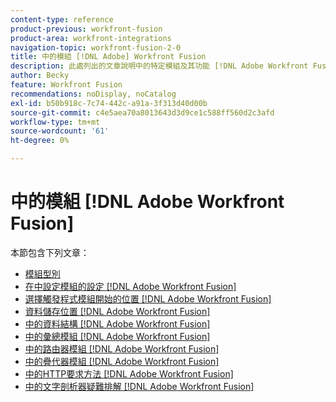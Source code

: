 ```yaml
---
content-type: reference
product-previous: workfront-fusion
product-area: workfront-integrations
navigation-topic: workfront-fusion-2-0
title: 中的模組 [!DNL Adobe] Workfront Fusion
description: 此處列出的文章說明中的特定模組及其功能 [!DNL Adobe Workfront Fusion].
author: Becky
feature: Workfront Fusion
recommendations: noDisplay, noCatalog
exl-id: b50b918c-7c74-442c-a91a-3f313d40d00b
source-git-commit: c4e5aea70a8013643d3d9ce1c588ff560d2c3afd
workflow-type: tm+mt
source-wordcount: '61'
ht-degree: 0%

---
```


# 中的模組 [!DNL Adobe Workfront Fusion]

本節包含下列文章：

* [模組型別](../../workfront-fusion/modules/module-types.md)
* [在中設定模組的設定 [!DNL Adobe Workfront Fusion]](../../workfront-fusion/modules/configure-a-modules-settings.md)
* [選擇觸發程式模組開始的位置 [!DNL Adobe Workfront Fusion]](../../workfront-fusion/modules/choose-where-trigger-module-starts.md)
* [資料儲存位置 [!DNL Adobe Workfront Fusion]](../../workfront-fusion/modules/data-stores.md)
* [中的資料結構 [!DNL Adobe Workfront Fusion]](../../workfront-fusion/modules/data-structures.md)
* [中的彙總模組 [!DNL Adobe Workfront Fusion]](../../workfront-fusion/modules/aggregator-module.md)
* [中的路由器模組 [!DNL Adobe Workfront Fusion]](../../workfront-fusion/modules/router-module.md)
* [中的疊代器模組 [!DNL Adobe Workfront Fusion]](../../workfront-fusion/modules/iterator-module.md)
* [中的HTTP要求方法 [!DNL Adobe Workfront Fusion]](../../workfront-fusion/modules/http-request-methods.md)
* [中的文字剖析器疑難排解 [!DNL Adobe Workfront Fusion]](../../workfront-fusion/modules/text-parser-troubleshooting.md)
